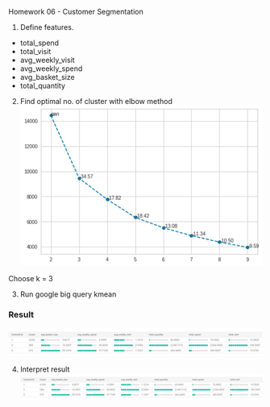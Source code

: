 Homework 06 - Customer Segmentation

1. Define features.
- total_spend	
- total_visit	
- avg_weekly_visit	
- avg_weekly_spend	
- avg_basket_size	
- total_quantity

2. Find optimal no. of cluster with elbow method
![elbow](https://github.com/tjinjutha/BADS7105-CRM-analytics-and-intelligenece/blob/main/Homework%2006/elbow.png "elbow")

Choose k = 3

3. Run google big query kmean 
### Result
![Kmean](https://github.com/tjinjutha/BADS7105-CRM-analytics-and-intelligenece/blob/main/Homework%2006/result3cluster.JPG "Kmean")


4. Interpret result
![Interpret](https://github.com/tjinjutha/BADS7105-CRM-analytics-and-intelligenece/blob/main/Homework%2006/result3cluster.JPG "Interpret")




